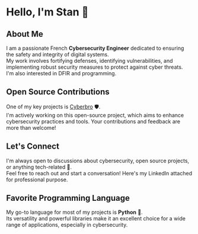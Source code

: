 # Hello, I'm Stan 👋

<!--
**stanfrbd/stanfrbd** is a ✨ _special_ ✨ repository because its `README.md` (this file) appears on your GitHub profile.

Here are some ideas to get you started:

- 🔭 I’m currently working on ...
- 🌱 I’m currently learning ...
- 👯 I’m looking to collaborate on ...
- 🤔 I’m looking for help with ...
- 💬 Ask me about ...
- 📫 How to reach me: ...
- 😄 Pronouns: ...
- ⚡ Fun fact: ...
-->

## About Me
I am a passionate French **Cybersecurity Engineer** dedicated to ensuring the safety and integrity of digital systems. \
My work involves fortifying defenses, identifying vulnerabilities, and implementing robust security measures to protect against cyber threats. \
I'm also interested in DFIR and programming.

## Open Source Contributions
One of my key projects is [Cyberbro](https://github.com/stanfrbd/cyberbro) 🛡️. \
I'm actively working on this open-source project, which aims to enhance cybersecurity practices and tools. Your contributions and feedback are more than welcome!

## Let's Connect
I'm always open to discussions about cybersecurity, open source projects, or anything tech-related 💬. \
Feel free to reach out and start a conversation! Here's my LinkedIn attached for professional purpose.

## Favorite Programming Language
My go-to language for most of my projects is **Python** 🐍. \
Its versatility and powerful libraries make it an excellent choice for a wide range of applications, especially in cybersecurity.

